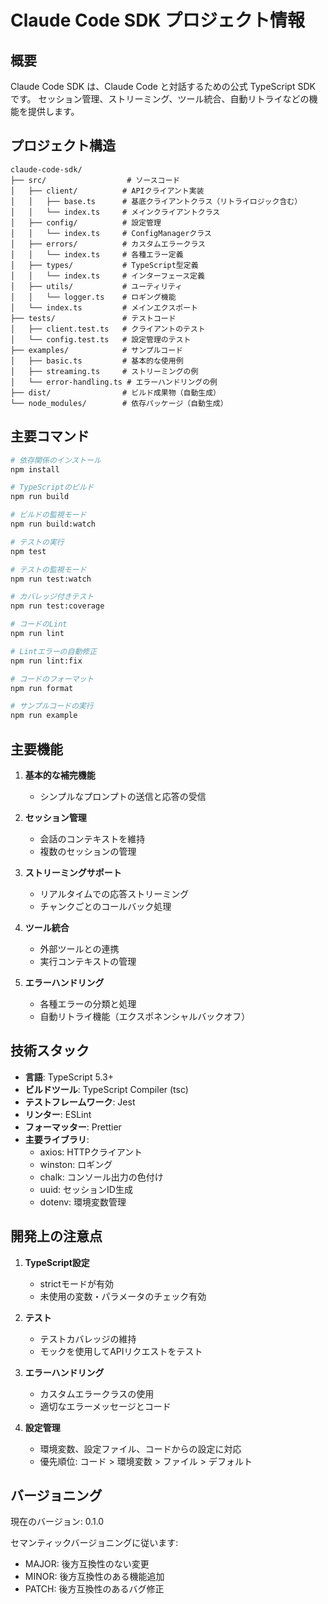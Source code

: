 # Claude Code SDK プロジェクト情報

## 概要
Claude Code SDK は、Claude Code と対話するための公式 TypeScript SDK です。
セッション管理、ストリーミング、ツール統合、自動リトライなどの機能を提供します。

## プロジェクト構造

```
claude-code-sdk/
├── src/                  # ソースコード
│   ├── client/          # APIクライアント実装
│   │   ├── base.ts      # 基底クライアントクラス（リトライロジック含む）
│   │   └── index.ts     # メインクライアントクラス
│   ├── config/          # 設定管理
│   │   └── index.ts     # ConfigManagerクラス
│   ├── errors/          # カスタムエラークラス
│   │   └── index.ts     # 各種エラー定義
│   ├── types/           # TypeScript型定義
│   │   └── index.ts     # インターフェース定義
│   ├── utils/           # ユーティリティ
│   │   └── logger.ts    # ロギング機能
│   └── index.ts         # メインエクスポート
├── tests/               # テストコード
│   ├── client.test.ts   # クライアントのテスト
│   └── config.test.ts   # 設定管理のテスト
├── examples/            # サンプルコード
│   ├── basic.ts         # 基本的な使用例
│   ├── streaming.ts     # ストリーミングの例
│   └── error-handling.ts # エラーハンドリングの例
├── dist/                # ビルド成果物（自動生成）
└── node_modules/        # 依存パッケージ（自動生成）
```

## 主要コマンド

```bash
# 依存関係のインストール
npm install

# TypeScriptのビルド
npm run build

# ビルドの監視モード
npm run build:watch

# テストの実行
npm test

# テストの監視モード
npm run test:watch

# カバレッジ付きテスト
npm run test:coverage

# コードのLint
npm run lint

# Lintエラーの自動修正
npm run lint:fix

# コードのフォーマット
npm run format

# サンプルコードの実行
npm run example
```

## 主要機能

1. **基本的な補完機能**
   - シンプルなプロンプトの送信と応答の受信

2. **セッション管理**
   - 会話のコンテキストを維持
   - 複数のセッションの管理

3. **ストリーミングサポート**
   - リアルタイムでの応答ストリーミング
   - チャンクごとのコールバック処理

4. **ツール統合**
   - 外部ツールとの連携
   - 実行コンテキストの管理

5. **エラーハンドリング**
   - 各種エラーの分類と処理
   - 自動リトライ機能（エクスポネンシャルバックオフ）

## 技術スタック

- **言語**: TypeScript 5.3+
- **ビルドツール**: TypeScript Compiler (tsc)
- **テストフレームワーク**: Jest
- **リンター**: ESLint
- **フォーマッター**: Prettier
- **主要ライブラリ**:
  - axios: HTTPクライアント
  - winston: ロギング
  - chalk: コンソール出力の色付け
  - uuid: セッションID生成
  - dotenv: 環境変数管理

## 開発上の注意点

1. **TypeScript設定**
   - strictモードが有効
   - 未使用の変数・パラメータのチェック有効

2. **テスト**
   - テストカバレッジの維持
   - モックを使用してAPIリクエストをテスト

3. **エラーハンドリング**
   - カスタムエラークラスの使用
   - 適切なエラーメッセージとコード

4. **設定管理**
   - 環境変数、設定ファイル、コードからの設定に対応
   - 優先順位: コード > 環境変数 > ファイル > デフォルト

## バージョニング

現在のバージョン: 0.1.0

セマンティックバージョニングに従います:
- MAJOR: 後方互換性のない変更
- MINOR: 後方互換性のある機能追加
- PATCH: 後方互換性のあるバグ修正